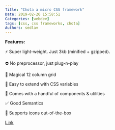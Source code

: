 ```yaml
---
Title: "Chota a micro CSS framework"
Date: 2019-02-26 15:58:51
Categories: [webdev]
tags: [css, css frameworks, chota]
Authors: sedlav
---
```


**Features:**

⚡️  Super light-weight. Just 3kb (minified + gzipped).

⛔️  No preprocessor, just plug-n-play

📐  Magical 12 column grid

🌈  Easy to extend with CSS variables

🎲  Comes with a handful of components & utilities

✅  Good Semantics

🤡  Supports icons out-of-the-box

[Link](https://jenil.github.io/chota/)
